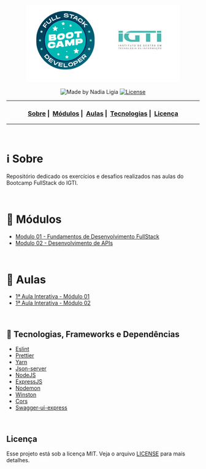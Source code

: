 <p align="center">
  <img src="assets/logo.jpeg" width="400">
</p>

<p align="center">
  <img alt="Made by Nadia Ligia" src="https://img.shields.io/badge/made%20by-Nadia%20Ligia-informational">
  
  <a href="license.md">
  <img alt="License" src="https://img.shields.io/badge/License-MIT-informational">
  </a>
</p>

___

<h3 align="center">
  <a href="#information_source-sobre">Sobre</a>&nbsp;|&nbsp;
  <a href="#book-modulos">Módulos</a>&nbsp;|&nbsp;
  <a href="#book-aulas">Aulas</a>&nbsp;|&nbsp;
  <a href="#rocket-tecnologias-frameworks-dependencias">Tecnologias</a>&nbsp;|&nbsp;
  <a href="#licença">Licença</a>
</h3>

___

<br>

# :information_source: Sobre

Repositório dedicado os exercícios e desafios realizados nas aulas do Bootcamp FullStack do IGTI.

<br>

# :book: Módulos

- [Modulo 01 - Fundamentos de Desenvolvimento FullStack](./Modulo-01)
- [Modulo 02 - Desenvolvimento de APIs](./Modulo-02)

<br>

# :book: Aulas

- [1ª Aula Interativa - Módulo 01](./Aulas/fake-backend)
- [1ª Aula Interativa - Módulo 02](./Aulas/brasileirao)

<br>

## :rocket: Tecnologias, Frameworks e Dependências

- [Eslint](https://eslint.org)
- [Prettier](https://prettier.io)
- [Yarn](https://yarnpkg.com)
- [Json-server](https://www.npmjs.com/package/json-server)
- [NodeJS](https://nodejs.org/en/)
- [ExpressJS](https://expressjs.com/pt-br/)
- [Nodemon](https://www.npmjs.com/package/nodemon)
- [Winston](https://www.npmjs.com/package/winston)
- [Cors](https://www.npmjs.com/package/cors)
- [Swagger-ui-express](https://www.npmjs.com/package/swagger-ui-express)

<br>

## Licença 

Esse projeto está sob a licença MIT. Veja o arquivo [LICENSE](LICENSE) para mais detalhes.